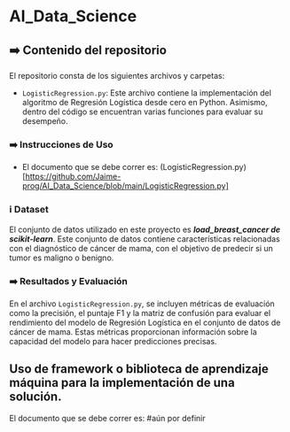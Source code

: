 # AI_Data_Science

## :arrow_right: Contenido del repositorio 
El repositorio consta de los siguientes archivos y carpetas:
- `LogisticRegression.py`: Este archivo contiene la implementación del algoritmo de Regresión Logística desde cero en Python. Asimismo, dentro del código se encuentran varias funciones para evaluar su desempeño.

### :arrow_right: Instrucciones de Uso
- El documento que se debe correr es: (LogisticRegression.py)[https://github.com/Jaime-prog/AI_Data_Science/blob/main/LogisticRegression.py]
### :information_source: Dataset
El conjunto de datos utilizado en este proyecto es ***load_breast_cancer de scikit-learn***. Este conjunto de datos contiene características relacionadas con el diagnóstico de cáncer de mama, con el objetivo de predecir si un tumor es maligno o benigno.

### :arrow_right: Resultados y Evaluación
En el archivo `LogisticRegression.py`, se incluyen métricas de evaluación como la precisión, el puntaje F1 y la matriz de confusión para evaluar el rendimiento del modelo de Regresión Logística en el conjunto de datos de cáncer de mama. Estas métricas proporcionan información sobre la capacidad del modelo para hacer predicciones precisas.

### 

## Uso de framework o biblioteca de aprendizaje máquina para la implementación de una solución.
El documento que se debe correr es: #aún por definir


